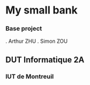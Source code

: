 # My small bank
### Base project

.  Arthur ZHU
.  Simon ZOU

## DUT Informatique 2A
### IUT de Montreuil

